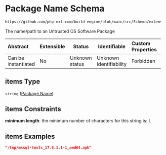 # Package Name Schema

```txt
https://github.com/php-ext-com/build-engine/blob/main/src/Schema/extension.json#/properties/deps/patternProperties/[a-z]+/properties/untrusted-packages/items
```

The name/path to an Untrusted OS Software Package


| Abstract            | Extensible | Status         | Identifiable            | Custom Properties | Additional Properties | Access Restrictions | Defined In                                                                     |
| :------------------ | ---------- | -------------- | ----------------------- | :---------------- | --------------------- | ------------------- | ------------------------------------------------------------------------------ |
| Can be instantiated | No         | Unknown status | Unknown identifiability | Forbidden         | Allowed               | none                | [extension.schema.json\*](../out/extension.schema.json "open original schema") |

## items Type

`string` ([Package Name](extension-properties-dependencies-patternproperties-os-dependency-definition-properties-untrusted-package-list-package-name.md))

## items Constraints

**minimum length**: the minimum number of characters for this string is: `1`

## items Examples

```json
"/tmp/mssql-tools_17.6.1.1-1_amd64.apk"
```
